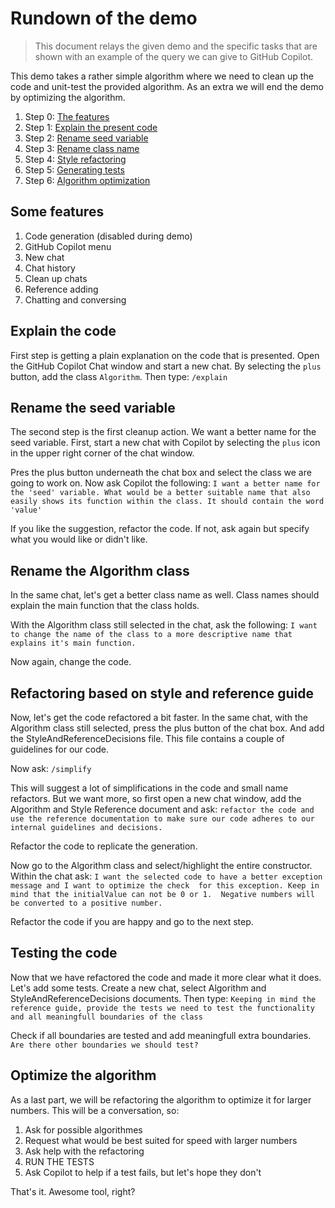 # Rundown of the demo

> 
> This document relays the given demo and the specific tasks that are shown 
> with an example of the query we can give to GitHub Copilot.
> 

This demo takes a rather simple algorithm where we need to clean up the code 
and unit-test the provided algorithm. As an extra we will end the demo by optimizing
the algorithm.

1. Step 0: [The features](#some-features)
2. Step 1: [Explain the present code](#explain-the-code)
3. Step 2: [Rename seed variable](#rename-the-seed-variable)
4. Step 3: [Rename class name](#rename-the-algorithm-class)
5. Step 4: [Style refactoring](#refactoring-based-on-style-and-reference-guide)
6. Step 5: [Generating tests](#testing-the-code)
7. Step 6: [Algorithm optimization](#optimize-the-algorithm)

## Some features

1. Code generation (disabled during demo)
2. GitHub Copilot menu
3. New chat
4. Chat history
5. Clean up chats
6. Reference adding
7. Chatting and conversing

## Explain the code

First step is getting a plain explanation on the code that is presented.
Open the GitHub Copilot Chat window and start a new chat.
By selecting the `plus` button, add the class `Algorithm`. 
Then type: `/explain`

## Rename the seed variable

The second step is the first cleanup action. We want a better name for the seed variable.
First, start a new chat with Copilot by selecting the `plus` icon in the upper right corner
of the chat window.

Pres the plus button underneath the chat box and select the class we are going to work on.
Now ask Copilot the following:
`I want a better name for the 'seed' variable. What would be a better suitable name that also easily shows its function within the class. It should contain the word 'value'`

If you like the suggestion, refactor the code. If not, ask again but specify what you would like or didn't like.

## Rename the Algorithm class

In the same chat, let's get a better class name as well.
Class names should explain the main function that the class holds.

With the Algorithm class still selected in the chat,
ask the following:
`I want to change the name of the class to a more descriptive name that explains it's main function.`

Now again, change the code.

## Refactoring based on style and reference guide

Now, let's get the code refactored a bit faster.
In the same chat, with the Algorithm class still selected, press the plus button of the chat box.
And add the StyleAndReferenceDecisions file. This file contains a couple of guidelines for our code.

Now ask:
`/simplify`

This will suggest a lot of simplifications in the code and small name refactors.
But we want more, so first open a new chat window, add the Algorithm and Style Reference document and ask:
`refactor the code and use the reference documentation to make sure our code adheres to our internal guidelines and decisions.`

Refactor the code to replicate the generation.

Now go to the Algorithm class and select/highlight the  entire constructor.
Within the chat ask:
`
I want the selected code to have a better exception message and I want to optimize the check 
for this exception. Keep in mind that the initialValue can not be 0 or 1. 
Negative numbers will be converted to a positive number.
`

Refactor the code if you are happy and go to the next step.

## Testing the code

Now that we have refactored the code and made it more clear what it does.
Let's add some tests.
Create a new chat, select Algorithm and StyleAndReferenceDecisions documents.
Then type:
`Keeping in mind the reference guide, provide the tests we need to test the functionality and all meaningfull boundaries of the class`

Check if all boundaries are tested and add meaningfull extra boundaries.
`Are there other boundaries we should test?`

## Optimize the algorithm

As a last part, we will be refactoring the algorithm to optimize it for larger numbers.
This will be a conversation, so:
1. Ask for possible algorithmes
2. Request what would be best suited for speed with larger numbers
3. Ask help with the refactoring
4. RUN THE TESTS
5. Ask Copilot to help if a test fails, but let's hope they don't

That's it.
Awesome tool, right?